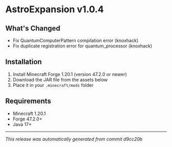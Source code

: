 # AstroExpansion v1.0.4

## What's Changed
- Fix QuantumComputerPattern compilation error (knoxhack)
- Fix duplicate registration error for quantum_processor (knoxhack)

## Installation
1. Install Minecraft Forge 1.20.1 (version 47.2.0 or newer)
2. Download the JAR file from the assets below
3. Place it in your `.minecraft/mods` folder

## Requirements
- Minecraft 1.20.1
- Forge 47.2.0+
- Java 17+

---
*This release was automatically generated from commit d9cc20b*
